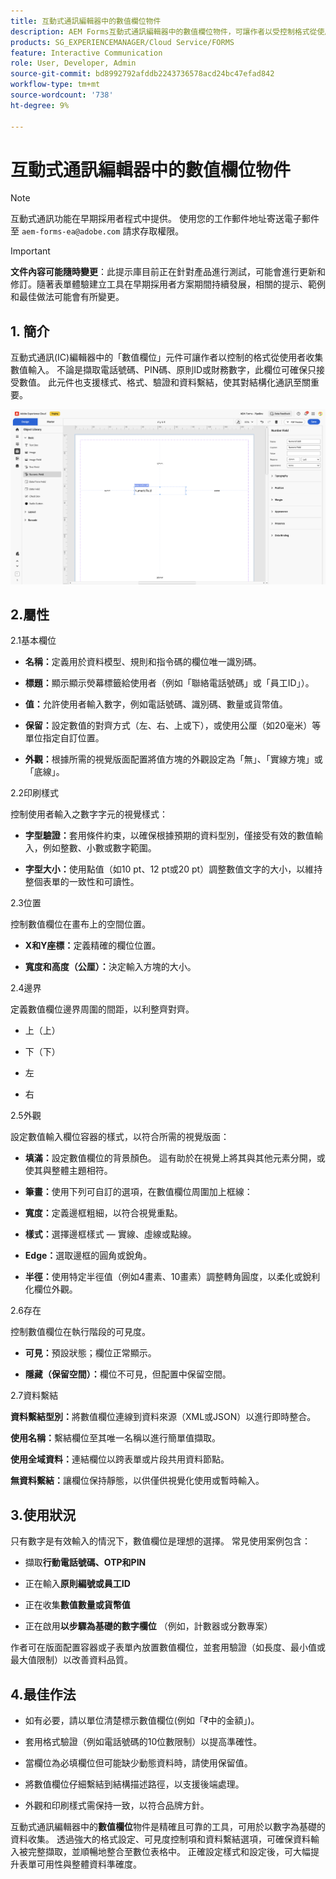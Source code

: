```yaml
---
title: 互動式通訊編輯器中的數值欄位物件
description: AEM Forms互動式通訊編輯器中的數值欄位物件，可讓作者以受控制格式從使用者收集數值輸入。
products: SG_EXPERIENCEMANAGER/Cloud Service/FORMS
feature: Interactive Communication
role: User, Developer, Admin
source-git-commit: bd8992792afddb2243736578acd24bc47efad842
workflow-type: tm+mt
source-wordcount: '738'
ht-degree: 9%

---
```



# 互動式通訊編輯器中的數值欄位物件

>[!NOTE]
>
> 互動式通訊功能在早期採用者程式中提供。 使用您的工作郵件地址寄送電子郵件至 `aem-forms-ea@adobe.com` 請求存取權限。

>[!IMPORTANT]
>
> **文件內容可能隨時變更**：此提示庫目前正在針對產品進行測試，可能會進行更新和修訂。隨著表單體驗建立工具在早期採用者方案期間持續發展，相關的提示、範例和最佳做法可能會有所變更。

## &#x200B;1. 簡介

互動式通訊(IC)編輯器中的「數值欄位」元件可讓作者以控制的格式從使用者收集數值輸入。 不論是擷取電話號碼、PIN碼、原則ID或財務數字，此欄位可確保只接受數值。 此元件也支援樣式、格式、驗證和資料繫結，使其對結構化通訊至關重要。

![尋找IC檔案](/help/forms/interactive-communication/assets/numericfield.png)

## 2.屬性

2.1基本欄位

- **名稱：**&#x200B;定義用於資料模型、規則和指令碼的欄位唯一識別碼。

- **標題：**&#x200B;顯示顯示熒幕標籤給使用者（例如「聯絡電話號碼」或「員工ID」）。

- **值：**&#x200B;允許使用者輸入數字，例如電話號碼、識別碼、數量或貨幣值。

- **保留：**&#x200B;設定數值的對齊方式（左、右、上或下），或使用公厘（如20毫米）等單位指定自訂位置。

- **外觀：**&#x200B;根據所需的視覺版面配置將值方塊的外觀設定為「無」、「實線方塊」或「底線」。

2.2印刷樣式

控制使用者輸入之數字字元的視覺樣式：

- **字型驗證：**&#x200B;套用條件約束，以確保根據預期的資料型別，僅接受有效的數值輸入，例如整數、小數或數字範圍。

- **字型大小：**&#x200B;使用點值（如10 pt、12 pt或20 pt）調整數值文字的大小，以維持整個表單的一致性和可讀性。

2.3位置

控制數值欄位在畫布上的空間位置。

- **X和Y座標：**&#x200B;定義精確的欄位位置。

- **寬度和高度（公厘）：**&#x200B;決定輸入方塊的大小。

2.4邊界

定義數值欄位邊界周圍的間距，以利整齊對齊。

- 上（上）

- 下（下）

- 左

- 右

2.5外觀

設定數值輸入欄位容器的樣式，以符合所需的視覺版面：

- **填滿：**&#x200B;設定數值欄位的背景顏色。 這有助於在視覺上將其與其他元素分開，或使其與整體主題相符。

- **筆畫：**&#x200B;使用下列可自訂的選項，在數值欄位周圍加上框線：

- **寬度：**&#x200B;定義邊框粗細，以符合視覺重點。

- **樣式：**&#x200B;選擇邊框樣式 — 實線、虛線或點線。

- **Edge：**&#x200B;選取邊框的圓角或銳角。

- **半徑：**&#x200B;使用特定半徑值（例如4畫素、10畫素）調整轉角圓度，以柔化或銳利化欄位外觀。

2.6存在

控制數值欄位在執行階段的可見度。

- **可見：**&#x200B;預設狀態；欄位正常顯示。

- **隱藏（保留空間）：**&#x200B;欄位不可見，但配置中保留空間。

2.7資料繫結

**資料繫結型別：**&#x200B;將數值欄位連線到資料來源（XML或JSON）以進行即時整合。

**使用名稱：**&#x200B;繫結欄位至其唯一名稱以進行簡單值擷取。

**使用全域資料：**&#x200B;連結欄位以跨表單或片段共用資料節點。

**無資料繫結：**&#x200B;讓欄位保持靜態，以供僅供視覺化使用或暫時輸入。

## 3.使用狀況

只有數字是有效輸入的情況下，數值欄位是理想的選擇。 常見使用案例包含：

- 擷取&#x200B;**行動電話號碼、OTP和PIN**

- 正在輸入&#x200B;**原則編號或員工ID**

- 正在收集&#x200B;**數值數量或貨幣值**

- 正在啟用&#x200B;**以步驟為基礎的數字欄位** （例如，計數器或分數專案）

作者可在版面配置容器或子表單內放置數值欄位，並套用驗證（如長度、最小值或最大值限制）以改善資料品質。

## 4.最佳作法

- 如有必要，請以單位清楚標示數值欄位(例如「₹中的金額」)。

- 套用格式驗證（例如電話號碼的10位數限制）以提高準確性。

- 當欄位為必填欄位但可能缺少動態資料時，請使用保留值。

- 將數值欄位仔細繫結到結構描述路徑，以支援後端處理。

- 外觀和印刷樣式需保持一致，以符合品牌方針。

互動式通訊編輯器中的&#x200B;**數值欄位**&#x200B;物件是精確且可靠的工具，可用於以數字為基礎的資料收集。 透過強大的格式設定、可見度控制項和資料繫結選項，可確保資料輸入被完整擷取，並順暢地整合至數位表格中。 正確設定樣式和設定後，可大幅提升表單可用性與整體資料準確度。


